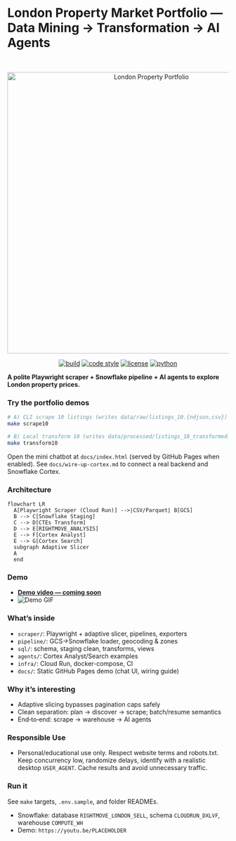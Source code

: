# London Property Market Portfolio — Data Mining → Transformation → AI Agents

<br>
<p align="center">
  <img src="assets/social-preview.png" alt="London Property Portfolio" width="640" />
</p>

<p align="center">
  <a href="#"><img src="https://img.shields.io/badge/build-GitHub%20Actions-blue" alt="build" /></a>
  <a href="#"><img src="https://img.shields.io/badge/code%20style-black-000000.svg" alt="code style" /></a>
  <a href="#"><img src="https://img.shields.io/badge/license-MIT-green" alt="license" /></a>
  <a href="#"><img src="https://img.shields.io/badge/python-3.11+-yellow" alt="python" /></a>
</p>

**A polite Playwright scraper + Snowflake pipeline + AI agents to explore London property prices.**

### Try the portfolio demos
```bash
# A) CLI scrape 10 listings (writes data/raw/listings_10.{ndjson,csv})
make scrape10

# B) Local transform 10 (writes data/processed/listings_10_transformed.{parquet,csv})
make transform10
```

Open the mini chatbot at `docs/index.html` (served by GitHub Pages when enabled). See `docs/wire-up-cortex.md` to connect a real backend and Snowflake Cortex.

### Architecture
```mermaid
flowchart LR
  A[Playwright Scraper (Cloud Run)] -->|CSV/Parquet| B[GCS]
  B --> C[Snowflake Staging]
  C --> D[CTEs Transform]
  D --> E[RIGHTMOVE_ANALYSIS]
  E --> F[Cortex Analyst]
  E --> G[Cortex Search]
  subgraph Adaptive Slicer
  A
  end
```

### Demo
- **[Demo video — coming soon](https://youtu.be/PLACEHOLDER)**
- ![Demo GIF](assets/demo/placeholder.gif)

### What’s inside
- `scraper/`: Playwright + adaptive slicer, pipelines, exporters
- `pipeline/`: GCS→Snowflake loader, geocoding & zones
- `sql/`: schema, staging clean, transforms, views
- `agents/`: Cortex Analyst/Search examples
- `infra/`: Cloud Run, docker-compose, CI
- `docs/`: Static GitHub Pages demo (chat UI, wiring guide)

### Why it’s interesting
- Adaptive slicing bypasses pagination caps safely
- Clean separation: plan → discover → scrape; batch/resume semantics
- End‑to‑end: scrape → warehouse → AI agents

### Responsible Use
- Personal/educational use only. Respect website terms and robots.txt. Keep concurrency low, randomize delays, identify with a realistic desktop `USER_AGENT`. Cache results and avoid unnecessary traffic.

### Run it
See `make` targets, `.env.sample`, and folder READMEs.
- Snowflake: database `RIGHTMOVE_LONDON_SELL`, schema `CLOUDRUN_DXLVF`, warehouse `COMPUTE_WH`
- Demo: `https://youtu.be/PLACEHOLDER`
